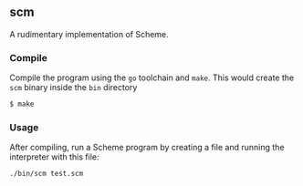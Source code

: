 ## scm
A rudimentary implementation of Scheme.

### Compile
Compile the program using the `go` toolchain and `make`. This would create the `scm` binary inside the `bin` directory
```bash
$ make
```

### Usage
After compiling, run a Scheme program by creating a file and running the interpreter with this file:
```bash
./bin/scm test.scm
```
